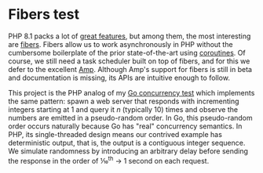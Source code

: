 # Fibers test

PHP 8.1 packs a lot of [great features](https://www.php.net/releases/8.1/en.php), but among them, the most interesting are [fibers](https://www.php.net/manual/en/language.fibers.php). Fibers allow us to work asynchronously in PHP without the cumbersome boilerplate of the prior state-of-the-art using [coroutines](https://www.npopov.com/2012/12/22/Cooperative-multitasking-using-coroutines-in-PHP.html). Of course, we still need a task scheduler built on top of fibers, and for this we defer to the excellent [Amp](https://amphp.org/). Although Amp's support for fibers is still in beta and documentation is missing, its APIs are intuitive enough to follow. 

This project is the PHP analog of my [Go concurrency test](https://github.com/Bilge/Go-concurrency-test) which implements the same pattern: spawn a web server that responds with incrementing integers starting at 1 and query it _n_ (typically 10) times and observe the numbers are emitted in a pseudo-random order. In Go, this pseudo-random order occurs naturally because Go has "real" concurrency semantics. In PHP, its single-threaded design means our contrived example has deterministic output, that is, the output is a contiguous integer sequence. We simulate randomness by introducing an arbitrary delay before sending the response in the order of ⅒<sup>th</sup> → 1 second on each request.
